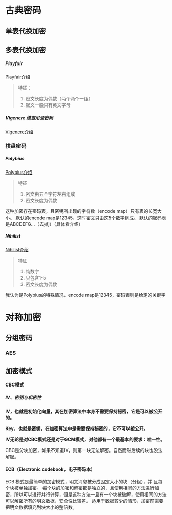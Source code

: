 # 古典密码

## 单表代换加密


## 多表代换加密

##### Playfair
[Playfair介绍](https://ctf-wiki.org/crypto/classical/polyalphabetic/#playfair)
> 特征：
> 1. 密文长度为偶数（两个两个一组）
> 2. 密文一般只有英文字母

##### Vigenere 维吉尼亚密码
[Vigenere介绍](https://ctf-wiki.org/crypto/classical/polyalphabetic/#vigenere)


### 棋盘密码
##### Polybius
[Polybius介绍](https://ctf-wiki.org/crypto/classical/polyalphabetic/#polybius)
> 特征
> 1. 密文由五个字符左右组成
> 2. 密文长度为偶数

这种加密存在密码表，且密钥所出现的字符数（encode map）只有表的长宽大小。
默认的encode map是12345，这时密文只由这5个数字组成。
默认的密码表是ABCDEFG...（去掉j）（具体看介绍）

##### Nihilist
[Nihilist介绍](https://ctf-wiki.org/crypto/classical/polyalphabetic/#nihilist)
> 特征
> 1. 纯数字
> 2. 只包含1-5
> 3. 密文长度为偶数

我认为是Polybius的特殊情况，encode map是12345，密码表则是给定的关键字



# 对称加密

## 分组密码
### AES




## 加密模式
#### CBC模式
##### IV、密钥与机密性

**IV，也就是初始化向量，其在加密算法中本身不需要保持秘密，它是可以被公开的。**

**Key，也就是密钥，在加密算法中是需要保持秘密的，它不可以被公开。**

**IV无论是对CBC模式还是对于GCM模式，对他都有一个最基本的要求：唯一性。**

CBC是分块加密，如果不知道IV，则第一块无法解密。自然而然后续的块也没法解密。

#### ECB（Electronic codebook，电子密码本）
ECB 模式是最简单的加密模式，明文消息被分成固定大小的块（分组），并 且每个块被单独加密。 每个块的加密和解密都是独立的，且使用相同的方法进行加密，所以可以进行并行计算，但是这种方法一旦有一个块被破解，使用相同的方法可以解密所有的明文数据，安全性比较差。 适用于数据较少的情形，加密前需要把明文数据填充到块大小的整倍数。